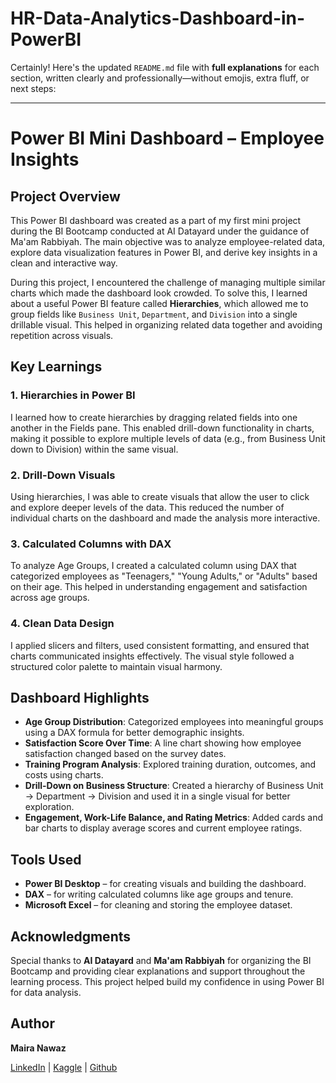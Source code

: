 # HR-Data-Analytics-Dashboard-in-PowerBI

Certainly! Here's the updated `README.md` file with **full explanations** for each section, written clearly and professionally—without emojis, extra fluff, or next steps:

---

# Power BI Mini Dashboard – Employee Insights

## Project Overview

This Power BI dashboard was created as a part of my first mini project during the BI Bootcamp conducted at AI Datayard under the guidance of Ma'am Rabbiyah. The main objective was to analyze employee-related data, explore data visualization features in Power BI, and derive key insights in a clean and interactive way.

During this project, I encountered the challenge of managing multiple similar charts which made the dashboard look crowded. To solve this, I learned about a useful Power BI feature called **Hierarchies**, which allowed me to group fields like `Business Unit`, `Department`, and `Division` into a single drillable visual. This helped in organizing related data together and avoiding repetition across visuals.

## Key Learnings

### 1. Hierarchies in Power BI

I learned how to create hierarchies by dragging related fields into one another in the Fields pane. This enabled drill-down functionality in charts, making it possible to explore multiple levels of data (e.g., from Business Unit down to Division) within the same visual.

### 2. Drill-Down Visuals

Using hierarchies, I was able to create visuals that allow the user to click and explore deeper levels of the data. This reduced the number of individual charts on the dashboard and made the analysis more interactive.

### 3. Calculated Columns with DAX

To analyze Age Groups, I created a calculated column using DAX that categorized employees as "Teenagers," "Young Adults," or "Adults" based on their age. This helped in understanding engagement and satisfaction across age groups.

### 4. Clean Data Design

I applied slicers and filters, used consistent formatting, and ensured that charts communicated insights effectively. The visual style followed a structured color palette to maintain visual harmony.

## Dashboard Highlights

* **Age Group Distribution**: Categorized employees into meaningful groups using a DAX formula for better demographic insights.
* **Satisfaction Score Over Time**: A line chart showing how employee satisfaction changed based on the survey dates.
* **Training Program Analysis**: Explored training duration, outcomes, and costs using charts.
* **Drill-Down on Business Structure**: Created a hierarchy of Business Unit → Department → Division and used it in a single visual for better exploration.
* **Engagement, Work-Life Balance, and Rating Metrics**: Added cards and bar charts to display average scores and current employee ratings.

## Tools Used

* **Power BI Desktop** – for creating visuals and building the dashboard.
* **DAX** – for writing calculated columns like age groups and tenure.
* **Microsoft Excel** – for cleaning and storing the employee dataset.

## Acknowledgments

Special thanks to **AI Datayard** and **Ma'am Rabbiyah** for organizing the BI Bootcamp and providing clear explanations and support throughout the learning process. This project helped build my confidence in using Power BI for data analysis.


##  Author

**Maira Nawaz**

[LinkedIn](https://www.linkedin.com/in/mairanawaz/) | [Kaggle](https://www.kaggle.com/mairanawaz) | [Github](https://github.com/Maira-Nawaz)



